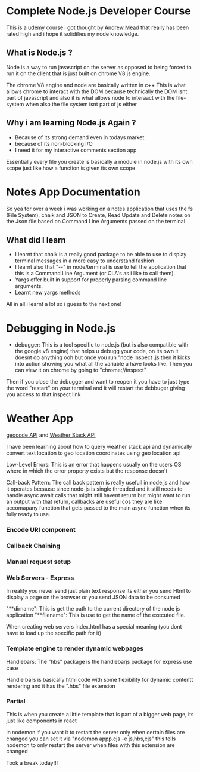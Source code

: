 # Complete Node.js Developer Course

This is a udemy course i got thought by [Andrew Mead](mead.io) that really has been rated high and i hope it solidifies my node knowledge.

## What is Node.js ?

Node is a way to run javascript on the server as opposed to being forced to run it on the client that is just built on chrome V8 js engine.

The chrome V8 engine and node are basically written in c++
This is what allows chrome to interact with the DOM because technically the DOM isnt part of javascript and also it is what allows node to interaact with the file-system when also the file system isnt part of js either

## Why i am learning Node.js Again ?

- Because of its strong demand even in todays market
- because of its non-blocking I/O
- I need it for my interactive comments section app

Essentially every file you create is basically a module in node.js with its own scope just like how a function is given its own scope

# Notes App Documentation

So yea for over a week i was working on a notes application that uses the fs (File System), chalk and JSON to Create, Read Update and Delete notes on the Json file based on Command Line Arguments passed on the terminal

## What did I learn

- I learnt that chalk is a really good package to be able to use to display terminal messages in a more easy to understand fashion
- I learnt also that "--" in node/terminal is use to tell the application that this is a Command Line Argument (or CLA's as i like to call them).
- Yargs offer built in support for properly parsing command line arguments.
- Learnt new yargs methods

All in all i learnt a lot so i guess to the next one!

# Debugging in Node.js

- debugger: This is a tool specific to node.js (but is also compatible with the google v8 engine) that helps u debugg your code, on its own it doesnt do anything ooh but once you run "node inspect <filename>.js then it kicks into action showing you what all the variable u have looks like. Then you can view it on chrome by going to "chrome://inspect"

Then if you close the debugger and want to reopen it you have to just type the word "restart" on your terminal and it will restart the debbuger giving you access to that inspect link

# Weather App

[geocode API](https://api.opencagedata.com/geocode/v1/json?q=ikki&key=bf04b86b881842e0898fd7b43bc4c529&limit=1) and [Weather Stack API](https://api.weatherstack.com/current?access_key=53d5c6d178d53ebcb753860c72a59132&query=6.8570,7.3834)

I have been learning about how to query weather stack api and dynamically convert text location to geo location coordinates using geo location api

Low-Level Errors: This is an error that happens usually on the users OS where in which the error property exists but the response doesn't

Call-back Pattern: The call back pattern is really usefull in node.js and how it operates because since node-js is single threaded and it still needs to handle async await calls that might still havent return but might want to run an output with that return, callbacks are useful cos they are like accomapany function that gets passed to the main async function when its fully ready to use.

### Encode URI component

### Callback Chaining

### Manual request setup

### Web Servers - Express

In reality you never send just plain text response its either you send Html to display a page on the browser or you send JSON data to be consumed

"**dirname": This is get the path to the current directory of the node js application
"**filename": This is use to get the name of the executed file.

When creating web servers index.html has a special meaning (you dont have to load up the specific path for it)

### Template engine to render dynamic webpages

Handlebars: The "hbs" package is the handlebarjs package for express use case

Handle bars is basically html code with some flexibility for dynamic contentt rendering and it has the ".hbs" file extension

### Partial

This is when you create a little template that is part of a bigger web page, its just like components in react

in nodemon if you want it to restart the server only when certain files are changed you can set it via "nodemon appp.cjs -e js,hbs,cjs" this tells nodemon to only restart the server when files with this extension are changed

Took a break today!!!
